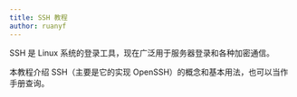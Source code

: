 ```yaml
---
title: SSH 教程
author: ruanyf
---
```


SSH 是 Linux 系统的登录工具，现在广泛用于服务器登录和各种加密通信。

本教程介绍 SSH（主要是它的实现 OpenSSH）的概念和基本用法，也可以当作手册查询。
